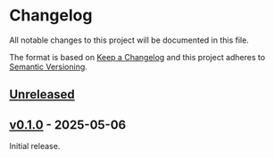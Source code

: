# Changelog
All notable changes to this project will be documented in this file.

The format is based on [Keep a Changelog](http://keepachangelog.com/en/1.0.0/)
and this project adheres to [Semantic Versioning](http://semver.org/spec/v2.0.0.html).


## [Unreleased]
[Unreleased]: https://github.com/zellerlab/IGUA/compare/v0.1.0...HEAD


## [v0.1.0] - 2025-05-06
[v0.1.0]: https://github.com/zellerlab/IGUA/compare/6c5c7b...v0.1.0

Initial release.

